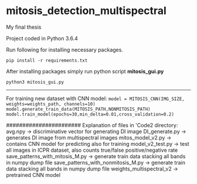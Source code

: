# mitosis_detection_multispectral
My final thesis



Project coded in Python 3.6.4

Run following for installing necessary packages.

`pip install -r requirements.txt`

After installing packages simply run python script __mitosis_gui.py__

`python3 mitosis_gui.py`

_____________________________________________________________________

For training new dataset with CNN model:
`model = MITOSIS_CNN(IMG_SIZE, weights=weights_path, channels=10)
model.generate_train_data(MITOSIS_PATH,NONMITOSIS_PATH)
model.train_model(epochs=30,min_delta=0.01,cross_validation=0.2)`

#######################
Explanation of files in 'Code2 directory:
avg.npy   ->  discriminative vector for generating DI image
DI_generate.py    ->  generates DI image from multispectral images
mitos_model_v2.py    -> contains CNN model for predicting also for training
model_v2_test.py    -> test all images in ICPR dataset, also counts true/false positive/negative rate
save_patterns_with_mitosis_M.py    -> generate train data stacking all bands in numpy dump file
save_patterns_with_nonmitosis_M.py    -> generate train data stacking all bands in numpy dump file
weights_multispectral_v2    -> pretrained CNN model
